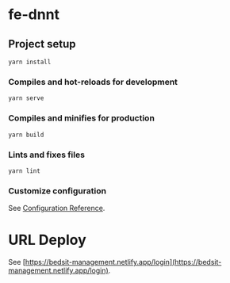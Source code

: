 # fe-dnnt

## Project setup
```
yarn install
```

### Compiles and hot-reloads for development
```
yarn serve
```

### Compiles and minifies for production
```
yarn build
```

### Lints and fixes files
```
yarn lint
```

### Customize configuration
See [Configuration Reference](https://cli.vuejs.org/config/).


# URL Deploy
See [https://bedsit-management.netlify.app/login](https://bedsit-management.netlify.app/login).